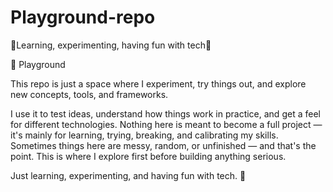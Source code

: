 # Playground-repo
🧪Learning, experimenting, having fun with tech🚀

🧪 Playground

This repo is just a space where I experiment, try things out, and explore new concepts, tools, and frameworks.

I use it to test ideas, understand how things work in practice, and get a feel for different technologies. Nothing here is meant to become a full project — it's mainly for learning, trying, breaking, and calibrating my skills. Sometimes things here are messy, random, or unfinished — and that's the point. This is where I explore first before building anything serious.

Just learning, experimenting, and having fun with tech. 🚀
